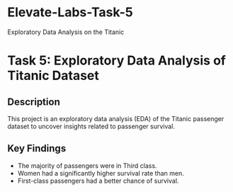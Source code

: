 # Elevate-Labs-Task-5
Exploratory Data Analysis on the Titanic 
# Task 5: Exploratory Data Analysis of Titanic Dataset

## Description
This project is an exploratory data analysis (EDA) of the Titanic passenger dataset to uncover insights related to passenger survival.

## Key Findings
* The majority of passengers were in Third class.
* Women had a significantly higher survival rate than men.
* First-class passengers had a better chance of survival.

